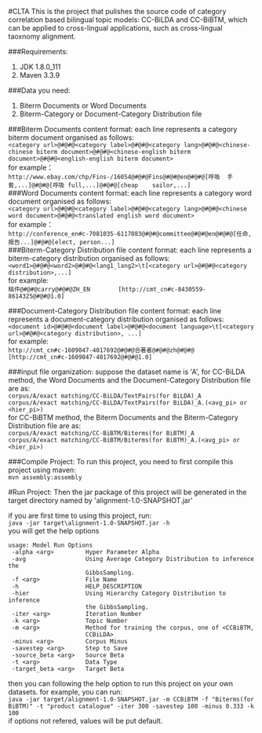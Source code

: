 #CLTA
This is the project that pulishes the source code of category correlation based bilingual topic models: CC-BiLDA and CC-BiBTM, which can be applied to cross-lingual applications, such as cross-lingual taoxnomy alignment.

###Requirements:

1. JDK 1.8.0_111
2. Maven 3.3.9

###Data you need:
1. Biterm Documents or Word Documents
2. Biterm-Category or Document-Category Distribution file

###Biterm Documents content format:
each line represents a category biterm document organised as follows:<br/>
```<category url>@#@#@<category label>@#@#@<category lang>@#@#@<chinese-chinese biterm document>@#@#@<chinese-english biterm document>@#@#@<english-english biterm document>```<br/>
for example：<br/>
```http://www.ebay.com/chp/Fins-/16054@#@#@Fins@#@#@en@#@#@[呼吸	手套,...]@#@#@[呼吸	full,...]@#@#@[cheap	sailor,...]```<br/>
###Word Documents content format:
each line represents a category word document organised as follows:<br/>
```<category url>@#@#@<category label>@#@#@<category lang>@#@#@<chinese word document>@#@#@<translated english word document>```<br/>
for example：<br/>
```http://conference_en#c-7081035-6117083@#@#@committee@#@#@en@#@#@[任命, 报告...]@#@#@[elect, person...]```<br/>
###Biterm-Category Distribution file content format:
each line represents a biterm-category distribution organised as follows:<br/>
```<word1>@#@#@<word2>@#@#@<lang1_lang2>\t[<category url>@#@#@<category distribution>,...]```<br/>
for example:<br/>
```稿件@#@#@carry@#@#@ZH_EN        [http://cmt_cn#c-8430559-8614325@#@#@1.0]```<br/>

###Document-Category Distribution file content format:
each line represents a document-category distribution organised as follows:<br/>
```<document id>@#@#@<document label>@#@#@<document language>\t[<category url>@#@#@<category distribution>, ...]```<br/>
for example:<br/>
```http://cmt_cn#c-1609047-4017692@#@#@合著者@#@#@zh@#@#@  [http://cmt_cn#c-1609047-4017692@#@#@1.0]```<br/>

###input file organization:
suppose the dataset name is 'A', for CC-BiLDA method, the Word Documents and the Document-Category Distribution file are as:<br/>
```corpus/A/exact matching/CC-BiLDA/TextPairs(for BiLDA)_A```<br/>
```corpus/A/exact matching/CC-BiLDA/TextPairs(for BiLDA)_A.(<avg_pi> or <hier_pi>)```<br/>
for CC-BiBTM method, the Biterm Documents and the Biterm-Category Distribution file are as:<br/>
```corpus/A/exact matching/CC-BiBTM/Biterms(for BiBTM)_A```<br/>
```corpus/A/exact matching/CC-BiBTM/Biterms(for BiBTM)_A.(<avg_pi> or <hier_pi>)```<br/>

###Compile Project:
To run this project, you need to first compile this project using maven:<br/>
```mvn assembly:assembly```<br/>

#Run Project:
Then the jar package of this project will be generated in the target directory named by 'alignment-1.0-SNAPSHOT.jar'<br/>

if you are first time to using this project, run:<br/>
```java -jar target\alignment-1.0-SNAPSHOT.jar -h```<br/>
you will get the help options<br/>
```
usage: Model Run Options
 -alpha <arg>         Hyper Parameter Alpha
 -avg                 Using Average Category Distribution to inference the
                      GibbsSampling.
 -f <arg>             File Name
 -h                   HELP_DESCRIPTION
 -hier                Using Hierarchy Category Distribution to inference
                      the GibbsSampling.
 -iter <arg>          Iteration Number
 -k <arg>             Topic Number
 -m <arg>             Method for training the corpus, one of <CCBiBTM,
                      CCBiLDA>
 -minus <arg>         Corpus Minus
 -savestep <arg>      Step to Save
 -source_beta <arg>   Source Beta
 -t <arg>             Data Type
 -target_beta <arg>   Target Beta
 ```


then you can following the help option to run this project on your own datasets. for example, you can run:<br/>
```java -jar target/alignment-1.0-SNAPSHOT.jar -m CCBiBTM -f "Biterms(for BiBTM)" -t "product catalogue" -iter 300 -savestep 100 -minus 0.333 -k 100```<br/>
if options not refered, values will be put default.
